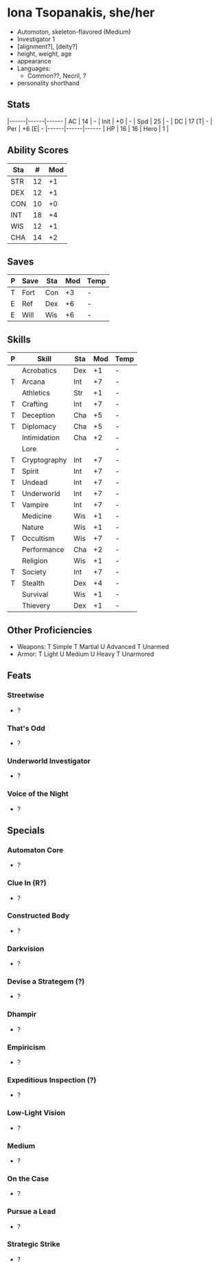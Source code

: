 # Iona Tsopanakis, she/her
- Automoton, skeleton-flavored (Medium)
- Investigator 1
- [alignment?], [deity?]
- height, weight, age
- appearance
- Languages: 
    - Common??, Necril, ?
- personality shorthand

## Stats
|------|------|------
| AC   | 14   | -
| Init | +0   | -
| Spd  | 25   | -
| DC   | 17 [T| -
| Per  | +6 [E| -
|------|------|------
| HP   | 16   | 16
| Hero |  1   |

## Ability Scores
| Sta | #  | Mod
|-----|----|-----
| STR | 12 | +1
| DEX | 12 | +1
| CON | 10 | +0
| INT | 18 | +4
| WIS | 12 | +1
| CHA | 14 | +2

## Saves
| P | Save | Sta | Mod | Temp
|---|------|-----|-----|------
| T | Fort | Con | +3  | -
| E | Ref  | Dex | +6  | -
| E | Will | Wis | +6  | -

## Skills
| P | Skill              | Sta | Mod | Temp
|---|--------------------|-----|-----|------
|   | Acrobatics         | Dex | +1  | -
| T | Arcana             | Int | +7  | -
|   | Athletics          | Str | +1  | -
| T | Crafting           | Int | +7  | -
| T | Deception          | Cha | +5  | -
| T | Diplomacy          | Cha | +5  | -
|   | Intimidation       | Cha | +2  | -
|   | Lore               |     |     | -
| T |  Cryptography      | Int | +7  | -
| T |  Spirit            | Int | +7  | -
| T |  Undead            | Int | +7  | -
| T |  Underworld        | Int | +7  | -
| T |  Vampire           | Int | +7  | -
|   | Medicine           | Wis | +1  | -
|   | Nature             | Wis | +1  | -
| T | Occultism          | Wis | +7  | -
|   | Performance        | Cha | +2  | -
|   | Religion           | Wis | +1  | -
| T | Society            | Int | +7  | -
| T | Stealth            | Dex | +4  | -
|   | Survival           | Wis | +1  | -
|   | Thievery           | Dex | +1  | -

## Other Proficiencies
- Weapons:
    T Simple
    T Martial
    U Advanced
    T Unarmed
- Armor:
    T Light
    U Medium
    U Heavy
    T Unarmored

## Feats
### Streetwise
- ?

### That's Odd
- ?

### Underworld Investigator
- ?

### Voice of the Night
- ?

## Specials
### Automaton Core
- ?

### Clue In (R?)
- ?

### Constructed Body
- ?

### Darkvision
- ?

### Devise a Strategem (?)
- ?

### Dhampir
- ?

### Empiricism
- ?

### Expeditious Inspection (?)
- ?

### Low-Light Vision
- ?

### Medium
- ?

### On the Case
- ?

### Pursue a Lead
- ?

### Strategic Strike
- ?
